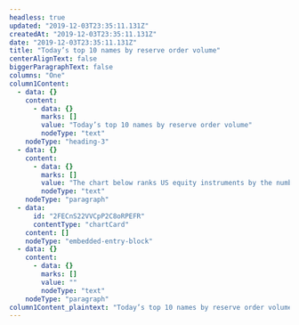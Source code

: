 ```yaml
---
headless: true
updated: "2019-12-03T23:35:11.131Z"
createdAt: "2019-12-03T23:35:11.131Z"
date: "2019-12-03T23:35:11.131Z"
title: "Today’s top 10 names by reserve order volume"
centerAlignText: false
biggerParagraphText: false
columns: "One"
column1Content:
  - data: {}
    content:
      - data: {}
        marks: []
        value: "Today’s top 10 names by reserve order volume"
        nodeType: "text"
    nodeType: "heading-3"
  - data: {}
    content:
      - data: {}
        marks: []
        value: "The chart below ranks US equity instruments by the number of reserve order shares executed today. For each name, we show the number of shares executed while Liquidity Lamp signaled the presence of a reserve order. The concentration ratio quantifies the relative number of executions while Liquidity Lamp is lit versus when it is not."
        nodeType: "text"
    nodeType: "paragraph"
  - data:
      id: "2FECnS22VVCpP2C8oRPEFR"
      contentType: "chartCard"
    content: []
    nodeType: "embedded-entry-block"
  - data: {}
    content:
      - data: {}
        marks: []
        value: ""
        nodeType: "text"
    nodeType: "paragraph"
column1Content_plaintext: "Today’s top 10 names by reserve order volume The chart below ranks US equity instruments by the number of reserve order shares executed today. For each name, we show the number of shares executed while Liquidity Lamp signaled the presence of a reserve order. The concentration ratio quantifies the relative number of executions while Liquidity Lamp is lit versus when it is not. "
---
```

